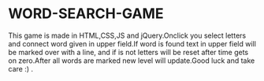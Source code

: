 # WORD-SEARCH-GAME
This game is made in HTML,CSS,JS and jQuery.Onclick you select letters and connect word given in upper field.If word is found text in upper field will be marked over with a line, and if is not letters will be reset after time gets on zero.After all words are marked new level will update.Good luck and take care :) .
